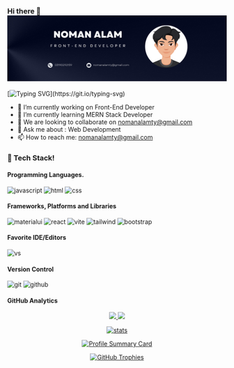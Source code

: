 ### Hi there 👋 ![Noman Alam](https://github.com/nomanalam7/nomanalam7/blob/main/linkdinbanner.png)

[![Typing SVG](https://readme-typing-svg.herokuapp.com?font=Fira+Code&weight=700&size=32&pause=1000&color=F70000&width=450&lines=Front-End+Developer!)](https://git.io/typing-svg)

- 🔭 I’m currently working on Front-End Developer
- 🌱 I’m currently learning MERN Stack Developer
- 👯 We are looking to collaborate on nomanalamty@gmail.com
- 💬 Ask me about : Web Development
- 📫 How to reach me: nomanalamty@gmail.com

### 🔆 Tech Stack!
#### Programming Languages.
![javascript](https://skillicons.dev/icons?i=javascript)
![html](https://skillicons.dev/icons?i=html)
![css](https://skillicons.dev/icons?i=css)

#### Frameworks, Platforms and Libraries
![materialui](https://skillicons.dev/icons?i=materialui)
![react](https://skillicons.dev/icons?i=react)
![vite](https://skillicons.dev/icons?i=vite)
![tailwind](https://skillicons.dev/icons?i=tailwind)
![bootstrap](https://skillicons.dev/icons?i=bootstrap)

#### Favorite IDE/Editors
![vs](https://skillicons.dev/icons?i=vscode)

#### Version Control
![git](https://skillicons.dev/icons?i=git)
![github](https://skillicons.dev/icons?i=github)

#### GitHub Analytics
<p align="center">
  <a href="https://github.com/nomanalam7">
    <img height="180em" src="https://github-readme-stats-eight-theta.vercel.app/api?username=nomanalam7&show_icons=true&theme-algolia&include_all_commits=truecount_private=true"/>
    <img height="180em" src="https://github-readme-stats-eight-theta.vercel.app/api/top-langs/?username=nomanalam7&layout=compact&langs_count=8&theme=algolia"/>
</p>


<p align="center">
  <a href="https://github.com/nomanalam7">
    <img src="https://github-stats-alpha.vercel.app/api/?username=nomanalam7&cc=333333&tc=ffffff&ic=4B8BDA" alt="stats"/>
</p>

<p align="center">
    <img src="https://github-profile-summary-cards.vercel.app/api/cards/profile-details?username=nomanalam7&theme=algolia" alt="Profile Summary Card"/>
</p>
<p align="center">
    <img src="https://github-profile-trophy.vercel.app/?username=nomanalam7&theme=tokyonight" alt="GitHub Trophies"/>
</p>
